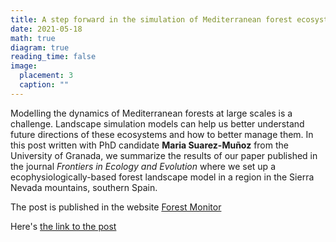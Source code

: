 ```yaml
---
title: A step forward in the simulation of Mediterranean forest ecosystems
date: 2021-05-18
math: true
diagram: true
reading_time: false  
image:
  placement: 3
  caption: ""
---
```


Modelling the dynamics of Mediterranean forests at large scales is a challenge. Landscape simulation models can  help us better understand future directions of these ecosystems and how to better manage them. In this post written with PhD candidate **Maria Suarez-Muñoz** from the University of Granada, we summarize the results of our paper published in the journal *Frontiers in Ecology and Evolution* where we set up a ecophysiologically-based forest landscape model in a region in the Sierra Nevada mountains, southern Spain.

The post is published in the website [Forest Monitor](http://www.forest-monitor.com/en/) 

Here's [the link to the post](http://www.forest-monitor.com/en/simulation-mediterranean-forest-ecosystems/)


